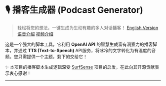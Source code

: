 # 🎙️ 播客生成器 (Podcast Generator)

> 轻松将您的想法，一键生成为生动有趣的多人对话播客！
> [English Version](README_EN.md) [语音介绍](https://podcasts.hubtoday.app/podcast/podcasthub.mp3) [视频介绍](https://podcasts.hubtoday.app/podcast/podcasthub.mp4)

这是一个强大的脚本工具，它利用 **OpenAI API** 的智慧生成富有洞察力的播客脚本，并通过 **TTS (Text-to-Speech)** API服务，将冰冷的文字转化为有温度的音频。您只需提供一个主题，剩下的交给它！

✨ 本项目的播客脚本生成逻辑深受 [SurfSense](https://github.com/MODSetter/SurfSense) 项目的启发，在此向其开源贡献表示衷心感谢！

---

<audio src="https://podcasts.hubtoday.app/podcast/podcasthub.mp3" />



## ✨ 核心亮点

*   **AI驱动脚本**：AI为你创作有深度、高质量的播客对话。
*   **多角色配音**：自由设定多个角色，并为每个角色匹配专属声音。
*   **开放语音接口**：轻松接入你自建或第三方的语音服务。
*   **智能音频合成**：自动拼接对话，调整音量语速，一键生成完整播客。
*   **命令行控制**：为开发者提供命令行工具，精准控制生成过程。
*   **商业化就绪**：提供简洁美观的Web界面，内置用户积分，接上支付即可运营。

---

## 🚀 开发计划

我们一直在积极地规划和开发新功能，以使播客生成器更加强大和易用。以下是我们正在酝酿的一些激动人心的更新：

*   **📖 全新故事模式**: 引入创新的故事模式，让您不仅能生成对话式播客，更能一键创作引人入胜的单人或多人叙事音频故事。
*   **🎨 沉浸式黑暗主题**: 为 Web 应用提供优雅的黑暗主题选项，优化夜间使用体验，减轻眼部疲劳。
*   **☁️ 云端数据同步**: 集成云数据库，实现用户数据和播客历史的云端存储与多设备同步，确保您的创作永不丢失。
*   **🗄️ 音频云存储 (OSS)**: 对接主流对象存储服务（OSS），为生成的音频文件提供更稳定、高效的存储与分发，方便随时随地访问和分享。
*   **💳 支付系统集成**: 无缝接入主流支付网关，完善用户体系的计费与订阅功能，为项目的商业化运营提供支持。

---

### 🐳 Docker 部署

本项目支持通过 Docker 进行部署，详细信息请参考 [Docker 使用指南](DOCKER_USAGE.md)。
  
---

## 🛠️ 安装指南

### 📝 前提条件

1.  **Python 3.x**
    *   请确保您的系统中已安装 Python 3。

2.  **FFmpeg**
    *   本项目依赖 FFmpeg 进行音频合并。请访问 [FFmpeg 官网](https://ffmpeg.org/download.html) 下载并安装。
    *   **重要提示**: 安装完成后，请确保 `ffmpeg` 命令已添加到您系统的环境变量 (PATH) 中，以便脚本可以正常调用。

### 🐍 Python 依赖

打开您的终端或命令提示符，使用 pip 安装所需的 Python 库：
```bash
pip install requests openai pydub msgpack
```

> **依赖说明**:
> - `requests`: 用于向TTS服务API发送HTTP请求
> - `openai`: 用于与OpenAI API交互，生成播客脚本
> - `pydub`: 用于音频处理，如调整音量和语速
> - `msgpack`: 用于与某些TTS服务（如Fish Audio）进行高效的数据序列化

---

## 🚀 快速开始

### 1. 准备输入文件

在运行前，请确保以下文件已准备就绪：

*   `input.txt`: 在此文件中输入您想讨论的**播客主题**或核心观点。
*   `prompt/prompt-overview.txt`: 用于指导 AI 生成播客**整体大纲**的系统提示。
*   `prompt/prompt-podscript.txt`: 用于指导 AI 生成**详细对话脚本**的系统提示。它包含动态占位符（如 `{{numSpeakers}}`, `{{turnPattern}}`），脚本会自动替换。

### 2. 配置 TTS 服务与角色

*   `config/` 目录下存放您的 TTS 配置文件（例如 `edge-tts.json`）。该文件定义了 TTS 服务的 API 接口、播客角色 (`podUsers`) 及其对应的语音 (`voices`)。

### 3. 运行脚本

在项目根目录下执行以下命令：

```bash
python podcast_generator.py [可选参数]
```

#### **可选参数**

*   `--api-key <YOUR_OPENAI_API_KEY>`: 您的 OpenAI API 密钥。若不提供，将从配置文件或 `OPENAI_API_KEY` 环境变量中读取。
*   `--base-url <YOUR_OPENAI_BASE_URL>`: OpenAI API 的代理地址。若不提供，将从配置文件或 `OPENAI_BASE_URL` 环境变量中读取。
*   `--model <OPENAI_MODEL_NAME>`: 指定使用的 OpenAI 模型（如 `gpt-4o`, `gpt-4-turbo`）。默认值为 `gpt-3.5-turbo`。
*   `--threads <NUMBER_OF_THREADS>`: 指定生成音频的并行线程数（默认为 `1`），提高处理速度。
*   `--output-language <LANGUAGE_CODE>`: 指定播客脚本的输出语言（默认为 `Chinese`）。
*   `--usetime <TIME_DURATION>`: 指定播客脚本的时间长度（默认为 `10 minutes`）。

#### **运行示例**

```bash
# 使用 gpt-4o 模型、edge-tts 服务和 4 个线程来生成播客
python podcast_generator.py --api-key sk-xxxxxx --model gpt-4o --tts-provider edge --threads 4
```

### 5. 使用 Web API (main.py)

本项目还提供了一个基于 FastAPI 的 Web 服务，允许您通过 HTTP 请求生成播客。

#### 启动 Web 服务

```bash
python main.py
```

默认情况下，服务将在 `http://localhost:8000` 上运行。

#### API 端点

1. **生成播客** - `POST /generate-podcast`
   - 参数:
     - `api_key`: OpenAI API 密钥
     - `base_url`: OpenAI API 基础 URL (可选)
     - `model`: OpenAI 模型名称 (可选)
     - `input_txt_content`: 输入文本内容
     - `tts_providers_config_content`: TTS 提供商配置内容
     - `podUsers_json_content`: 播客用户 JSON 配置
     - `threads`: 线程数 (可选，默认为 1)
     - `tts_provider`: TTS 提供商名称 (可选，默认为 "index-tts")

2. **获取播客生成状态** - `GET /podcast-status`
   - 需要提供 `X-Auth-Id` 头部

3. **下载播客** - `GET /download-podcast/`
   - 参数:
     - `file_name`: 要下载的文件名

4. **获取语音列表** - `GET /get-voices`
   - 参数:
     - `tts_provider`: TTS 提供商名称 (可选，默认为 "tts")

#### API 使用示例

```bash
# 启动服务后，使用 curl 发送请求生成播客
curl -X POST "http://localhost:8000/generate-podcast" \
  -H "X-Auth-Id: your-auth-id" \
  -F "api_key=sk-xxxxxx" \
  -F "model=gpt-4o" \
  -F "input_txt_content=人工智能的未来发展" \
  -F "tts_providers_config_content={\"index\": {\"api_key\": \"your-api-key\"}}" \
  -F "podUsers_json_content=[{\"code\":\"zh-CN-XiaoxiaoNeural\",\"role\":\"主持人\"}],\"voices\":[{\"name\":\"Xiaoxiao\",\"code\":\"zh-CN-XiaoxiaoNeural\"}]" \
  -F "threads=4" \
  -F "tts_provider=index-tts"
```

### 4. 自定义 AI 提示词 (`custom` 代码块)

为了提供更细致的 AI 指令或添加特定上下文，您可以在 `input.txt` 文件中嵌入 `custom` 代码块。此代码块中的内容将作为额外指示，被内置到播客脚本生成的核心提示词（`prompt-podscript.txt`）之中，从而影响 AI 的生成行为。

**使用方法**：
在 `input.txt` 文件的任意位置，使用以下格式定义您的自定义内容：

```
```custom-begin
您希望提供给 AI 的额外指令或上下文，例如：
- "请确保讨论中包含对 [特定概念] 的深入分析。"
- "请在对话中加入一些幽默元素，特别是关于 [某个主题] 的笑话。"
- "所有角色的发言都必须是简短的，并且每句话不超过两行。"
```custom-end
```

---

## 🌐 Web 应用 (Next.js)

除了命令行脚本和 FastAPI 服务，本项目还提供了一个功能完善的 Web 用户界面。这个界面旨在提供更直观、便捷的播客生成与管理体验，将后端复杂的功能通过友好的前端操作暴露给用户。

### ✨ 核心功能亮点

*   **web操作界面**: 直观友好的web界面，让播客生成过程一目了然。
*   **微用户体系集成**: 支持用户登录、注册、积分与计费功能，构建完善的用户生态。
*   **播客创建与配置**: 允许用户通过表单输入主题，配置 TTS 角色、音量和语速等参数。
*   **实时进度跟踪**: 显示播客生成的状态和进度。
*   **播客播放与管理**: 集成音频播放器，方便用户收听已生成的播客，并可能提供管理历史播客的功能。
*   **API 交互**: 通过 API 与后端 Python 服务无缝通信，包括播客生成、状态查询和音频流。

### 🚀 快速开始 (Web)

1.  **安装 Node.js**: 请确保您的系统中已安装 Node.js (推荐 LTS 版本)。
2.  **安装依赖**: 进入 `web/` 目录，安装所有前端依赖。
    ```bash
    cd web/
    npm install
    # 或者 yarn install
    ```
3.  **启动开发服务器**:
    ```bash
    npm run dev
    # 或者 yarn dev
    ```
    Web 应用将在 `http://localhost:3000` (默认) 启动。
4.  **构建生产环境**:
    ```bash
    npm run build
    # 或者 yarn build
    npm run start
    # 或者 yarn start
    ```

---

## 🌍 国际化 (i18n) 支持

本项目支持多语言界面，目前支持英文 (en)、中文 (zh-CN) 和日文 (ja)。

### 📁 语言文件结构

语言文件位于 `web/public/locales/` 目录下，按照语言代码分组：
- `web/public/locales/en/common.json` - 英文翻译
- `web/public/locales/zh-CN/common.json` - 中文翻译
- `web/public/locales/ja/common.json` - 日文翻译

### 🛠️ 添加新语言

1. 在 `web/public/locales/` 目录下创建新的语言文件夹，例如 `fr/`
2. 复制 `common.json` 文件到新文件夹中
3. 翻译文件中的所有键值对
4. 在 `web/src/i18n/settings.ts` 文件中更新 `languages` 变量

### 🌐 语言切换

用户可以通过 URL 路径或浏览器语言设置自动切换语言：
- `http://localhost:3000/en/` - 英文界面
- `http://localhost:3000/zh-CN/` - 中文界面
- `http://localhost:3000/ja/` - 日文界面

---

## ⚙️ 配置文件详解

### `config/[tts-provider].json` (TTS 角色与语音配置)

这是您的 TTS 核心配置文件，文件名与您通过 `--tts-provider` 参数指定的提供商对应。它告诉脚本如何与 TTS 服务协同工作。

```json
{
  "podUsers": [
    {
      "code": "zh-CN-XiaoxiaoNeural",
      "role": "主持人"
    },
    {
      "code": "zh-CN-YunxiNeural",
      "role": "技术专家"
    }
  ],
  "voices": [
    {
      "name": "XiaoMin",
      "code": "yue-CN-XiaoMinNeural",
      "volume_adjustment": 1.0,
      "speed_adjustment": 5.0
    }
  ],
  "apiUrl": "http://localhost:5000/api/tts?text={{text}}&voiceCode={{voiceCode}}",
  "turnPattern": "random",
  "tts_max_retries": 3
}
```

*   `podUsers`: 定义播客中的**角色**。每个角色的 `code` 必须对应 `voices` 列表中的一个有效语音。
*   `voices`: 定义所有可用的 TTS **语音**。
    *   `volume_adjustment` (可选): 音量调整 (dB)。例如 `6.0` 增加 6dB。
    *   `speed_adjustment` (可选): 语速调整 (%)。例如 `10.0` 增加 10% 语速。
*   `apiUrl`: 您的 TTS 服务 API 端点。`{{text}}` 和 `{{voiceCode}}` 是占位符。
*   `turnPattern`: 定义角色对话的**轮流模式**，例如 `random` (随机) 或 `sequential` (顺序)。
*   `tts_max_retries` (可选): TTS API 调用失败时的最大重试次数（默认为 `3`）。

### `config/tts_providers.json` (TTS 服务商认证)

此文件用于统一管理所有 TTS 服务提供商的认证信息（如 API 密钥）。

```json
{
  "index": { "api_key": null },
  "edge": { "api_key": null },
  "doubao": { "X-Api-App-Id": "null", "X-Api-Access-Key": "null" },
  "fish": { "api_key": "null" },
  "minimax": { "group_id": "null", "api_key": "null" },
  "gemini": { "api_key": "null" }
}
```
**注意**: 实际使用时，请将 `"null"` 替换为有效的认证信息。可以创建一个 `tts_providers-local.json` 来存放真实密钥，此文件已被 `.gitignore` 忽略。

---

## 🔌 支持的 TTS 服务

本项目设计为高度灵活，支持多种 TTS 服务。

| 服务商 | 类型 | 支持状态 |
| :--- | :--- | :---: |
| **Index-TTS** | 本地 | ✅ 已支持 |
| **Edge-TTS** | 本地 | ✅ 已支持 |
| **豆包 (Doubao)** | 网络 | ✅ 已支持 |
| **Minimax** | 网络 | ✅ 已支持 |
| **Fish Audio**| 网络 | ✅ 已支持 |
| **Gemini** | 网络 | ✅ 已支持 |
| **OpenAI TTS**| 网络 | 计划中 |
| **Azure TTS** | 网络 | 计划中 |

---

## 🎉 输出成果

所有成功生成的播客音频文件将自动保存在 `output/` 目录下。文件名格式为 `podcast_` 加上生成时的时间戳，例如 `podcast_1678886400.wav`。

---

## 🎧 示例音频

您可以在 `example/` 文件夹中找到使用不同 TTS 服务生成的播客示例音频。

| TTS 服务 | 试听链接 |
| :--- | :--- |
| **Edge TTS** | [▶️ edgeTTS.wav](example/edgeTTS.wav) |
| **Index TTS** | [▶️ indexTTS.wav](example/indexTTS.wav) |
| **豆包 TTS** | [▶️ doubaoTTS.wav](example/doubaoTTS.wav) |
| **Minimax** | [▶️ minimax.wav](example/minimax.wav) |
| **Fish Audio**| [▶️ fish.wav](example/fish.wav) |
| **Gemini TTS**| [▶️ geminiTTS.wav](example/geminiTTS.wav) |

---

## 📂 文件结构

```
.
├── config/                  # ⚙️ 配置文件目录
│   ├── doubao-tts.json      # ... (各 TTS 服务商的配置)
│   └── tts_providers.json   # 统一的 TTS 认证文件
├── server/                  # 🐍 后端服务目录
│   ├── main.py              # FastAPI Web API 入口：提供播客生成、状态查询、音频下载等 RESTful API，管理任务生命周期，并进行数据清理。
│   ├── podcast_generator.py # 核心播客生成逻辑：负责与 OpenAI API 交互生成播客脚本，调用 TTS 适配器将文本转语音，并使用 FFmpeg 合并音频文件。
│   ├── tts_adapters.py      # TTS 适配器：封装了与不同 TTS 服务（如 Index-TTS, Edge-TTS, Doubao, Minimax, Fish Audio, Gemini）的交互逻辑。
│   ├── openai_cli.py        # OpenAI 命令行工具
│   └── ...                  # 其他后端文件
├── web/                     # 🌐 前端 Web 应用目录 (Next.js)
│   ├── public/              # 静态资源
│   ├── src/                 # 源码
│   │   ├── app/             # Next.js 路由页面
│   │   ├── components/      # React 组件
│   │   ├── hooks/           # React Hooks
│   │   ├── lib/             # 库文件 (认证、数据库、API等)
│   │   └── types/           # TypeScript 类型定义
│   ├── package.json         # 前端依赖
│   ├── next.config.js       # Next.js 配置
│   └── ...                  # 其他前端文件
├── prompt/                  # 🧠 AI 提示词目录
│   ├── prompt-overview.txt
│   └── prompt-podscript.txt
├── example/                 # 🎧 示例音频目录
├── output/                  # 🎉 输出音频目录
├── input.txt                # 🎙️ 播客主题输入文件
├── README.md                # 📄 项目说明文档 (中文)
└── README_EN.md             # 📄 项目说明文档 (英文)
```

---

## 📝 免责声明

*   **许可证**: 本项目采用 [GPL-3.0](https://www.gnu.org/licenses/gpl-3.0.html) 授权。
*   **无担保**: 本软件按"现状"提供，不附带任何明示或暗示的担保。
*   **责任限制**: 在任何情况下，作者或版权持有者均不对因使用本软件而产生的任何损害承担责任。
*   **第三方服务**: 用户需自行承担使用第三方服务（如 OpenAI API、TTS 服务）的风险和责任。
*   **使用目的**: 本项目仅供学习和研究目的使用，请遵守所有适用的法律法规。
*   **最终解释权**: 我们保留随时修改本免责声明的权利。
